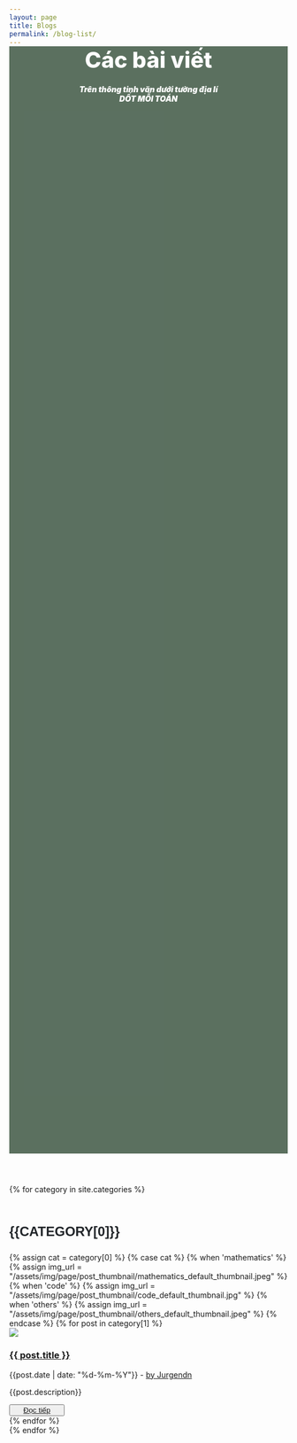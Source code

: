 ```yaml
---
layout: page
title: Blogs
permalink: /blog-list/
---
```


<main class="page blog-post-list">
  <section class="clean-block clean-blog-list dark">
    <div class="container">
      <header
            style="
              background-image: url('/assets/img/page/page_background/background_about.jpg');
              background-size: cover;
              background-position: bottom;
              background-attachment: fixed;
              background-repeat: no-repeat;
              height: 50vh;
              margin-top: 0px;
            "
          >
            <div
              class="d-flex flex-column justify-content-center justify-content-lg-center align-items-lg-center block-heading"
              style="
                background-size: cover;
                background-position: center;
                background-color: rgba(0, 33, 7, 0.64);
                margin-top: 0px;
                height: 50vh;
              "
            >
              <h2
                class="text-uppercase text-info"
                style="
                  margin-bottom: 20px;
                  margin-top: -14px;
                  color: rgb(255, 255, 255);
                  font-weight: 800;
                  font-size: 40px;
                "
              >
                Các bài viết
              </h2>
              <p
                class="text-center"
                style="
                  margin-bottom: 65px;
                  color: rgb(255, 255, 255);
                  font-weight: 900;
                  font-style: italic;
                  margin-top: 0px;
                "
              >
                Trên thông tinh văn dưới tường địa lí<br />DỐT MỖI TOÁN
              </p>
            </div>
          </header>
      {% for category in site.categories %}
      <h3 style="margin:50px 0px 20px 0px; 
                text-transform: uppercase;
                font-family: Montserrat, sans-serif;
                font-size: 1.5rem;
                font-weight: 700;
                line-height: 1.5;
                color: #212529;
                text-align: left;"
      >{{category[0]}}</h3>
      <div class="block-content">
        {% assign cat = category[0] %}
        {% case cat %}
          {% when 'mathematics' %}
            {% assign img_url = "/assets/img/page/post_thumbnail/mathematics_default_thumbnail.jpeg" %}
          {% when 'code' %}
            {% assign img_url = "/assets/img/page/post_thumbnail/code_default_thumbnail.jpg" %}
          {% when 'others' %}
            {% assign img_url = "/assets/img/page/post_thumbnail/others_default_thumbnail.jpeg" %}
          {% endcase %}
        {% for post in category[1] %}
        <div class="clean-blog-post">
          <div class="row">
            <div class="col-lg-5 d-flex flex-column justify-content-xl-center align-items-xl-center">
              <img class="rounded img-fluid" src= "{{img_url}}" style="
                    background-position: center;
                    background-size: cover;
                    max-height: 170px;
                  " />
            </div>
            <div class="col-lg-7 d-flex flex-column justify-content-xl-center">
              <h3><a class="list-group-item list-group-item-action"
                  href="{{ post.url | relative_url }}">{{ post.title }}</a></h3>
              <div class="info">
               <span class="text-muted">{{post.date | date: "%d-%m-%Y"}} - <a href="{{site.baseurl}}/#about">by Jurgendn</a></span>
              </div>
              <p>{{post.description}}</p>
              <button class="btn btn-outline-primary btn-sm" type="button" style="width: 100px;"><a
                  href="{{ post.url | relative_url }}">
                  Đọc tiếp</a>
              </button>
            </div>
          </div>
        </div>
        {% endfor %}
      </div>
      {% endfor %}
    </div>
  </section>
</main>